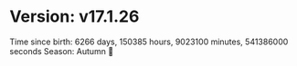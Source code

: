 # Version: v17.1.26
Time since birth: 6266 days, 150385 hours, 9023100 minutes, 541386000 seconds
Season: Autumn 🍁

